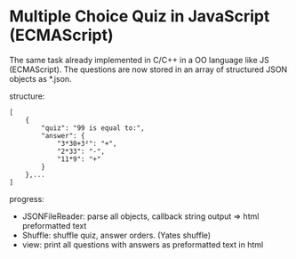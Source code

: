 # Multiple Choice Quiz in JavaScript (ECMAScript)

The same task already implemented in C/C++ in a OO language like JS (ECMAScript). The questions are now stored in an array of structured JSON objects as *.json.

structure:
```
[
    {
        "quiz": "99 is equal to:",
        "answer": {
            "3*30+3²": "+",
            "2*33": "-",
            "11*9": "+"
        }
    },...
]  
```

progress:

+ JSONFileReader: parse all objects, callback string output => html preformatted text
+ Shuffle: shuffle quiz, answer orders. (Yates shuffle)
+ view: print all questions with answers as preformatted text in html